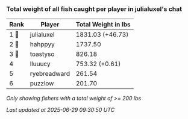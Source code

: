 ### Total weight of all fish caught per player in julialuxel's chat
| Rank | Player | Total Weight in lbs |
|------|--------|---------|
| 1 🥇  | julialuxel | 1831.03 (+46.73) |
| 2 🥈  | hahppyy | 1737.50 |
| 3 🥉  | toastyso | 826.18 |
| 4  | lluuucy | 753.32 (+0.61) |
| 5  | ryebreadward | 261.54 |
| 6  | puzzlow | 201.70 |

_Only showing fishers with a total weight of >= 200 lbs_

_Last updated at 2025-06-29 09:30:50 UTC_